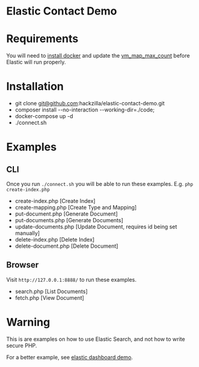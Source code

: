 Elastic Contact Demo
====================

# Requirements

You will need to [install docker](https://store.docker.com/search?offering=community&q=&type=edition) and update the [vm_map_max_count](https://www.elastic.co/guide/en/elasticsearch/reference/current/docker.html) before Elastic will run properly.

# Installation

* git clone git@github.com:hackzilla/elastic-contact-demo.git
* composer install --no-interaction --working-dir=./code;
* docker-compose up -d
* ./connect.sh

# Examples

## CLI

Once you run ```./connect.sh``` you will be able to run these examples.
E.g. ```php create-index.php```

* create-index.php [Create Index]
* create-mapping.php [Create Type and Mapping]
* put-document.php [Generate Document]
* put-documents.php [Generate Documents]
* update-documents.php [Update Document, requires id being set manually]
* delete-index.php [Delete Index]
* delete-document.php [Delete Document]

## Browser

Visit ```http://127.0.0.1:8888/``` to run these examples.

* search.php [List Documents]
* fetch.php  [View Document]

# Warning

This is are examples on how to use Elastic Search, and not how to write secure PHP.

For a better example, see [elastic dashboard demo](https://github.com/hackzilla/elastic-dashboard-demo).
